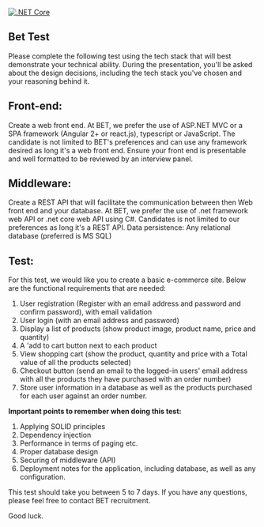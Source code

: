 [![.NET Core](https://github.com/CanMehmetK/B-Test/workflows/.NET%20Core/badge.svg)](https://github.com/CanMehmetK/B-Test/actions)

## Bet Test 

Please complete the following test using the tech stack that will best demonstrate your technical
ability. During the presentation, you'll be asked about the design decisions, including the tech stack
you've chosen and your reasoning behind it.
## Front-end:
Create a web front end.
At BET, we prefer the use of ASP.NET MVC or a SPA framework (Angular 2+ or react.js), typescript or
JavaScript.
The candidate is not limited to BET's preferences and can use any framework desired as long it's a
web front end.
Ensure your front end is presentable and well formatted to be reviewed by an interview panel.
## Middleware:
Create a REST API that will facilitate the communication between then Web front end and your
database.
At BET, we prefer the use of .net framework web API or .net core web API using C#. Candidates is not
limited to our preferences as long it's a REST API.
Data persistence:
Any relational database (preferred is MS SQL)

## Test:
For this test, we would like you to create a basic e-commerce site. Below are the functional
requirements that are needed:
1. User registration (Register with an email address and password and confirm password),
with email validation
2. User login (with an email address and password)
3. Display a list of products (show product image, product name, price and quantity)
4. A 'add to cart button next to each product
5. View shopping cart (show the product, quantity and price with a Total value of all the
products selected)
6. Checkout button (send an email to the logged-in users' email address with all the
products they have purchased with an order number)
7. Store user information in a database as well as the products purchased for each user
against an order number.

**Important points to remember when doing this test:**
1. Applying SOLID principles
2. Dependency injection
3. Performance in terms of paging etc.
4. Proper database design
5. Securing of middleware (API)
6. Deployment notes for the application, including database, as well as any configuration.

This test should take you between 5 to 7 days. If you have any questions, please feel free to contact
BET recruitment.

Good luck.

